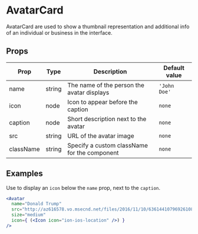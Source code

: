 # AvatarCard

AvatarCard are used to show a thumbnail representation and additional info of an individual or
business in the interface.

## Props

| Prop | Type | Description | Default value |
| ---- | ---- | ----------- | ------------- |
| name | string | The name of the person the avatar displays | `'John Doe'` |
| icon | node | Icon to appear before the caption | `none` |
| caption | node | Short description next to the avatar | `none` |
| src | string | URL of the avatar image | `none` |
| className | string | Specify a custom className for the component | `none` |

## Examples

Use to display an `icon` below the `name` prop, next to the `caption`.

```jsx
<Avatar
  name="Donald Trump"
  src="http://az616578.vo.msecnd.net/files/2016/11/10/6361441079692610831635571641_nast.jpg"
  size="medium"
  icon={ (<Icon icon="ion-ios-location" />) }
/>
```
